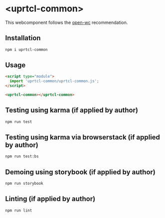 # \<uprtcl-common>

This webcomponent follows the [open-wc](https://github.com/open-wc/open-wc) recommendation.

## Installation
```bash
npm i uprtcl-common
```

## Usage
```html
<script type="module">
  import 'uprtcl-common/uprtcl-common.js';
</script>

<uprtcl-common></uprtcl-common>
```

## Testing using karma (if applied by author)
```bash
npm run test
```

## Testing using karma via browserstack (if applied by author)
```bash
npm run test:bs
```

## Demoing using storybook (if applied by author)
```bash
npm run storybook
```

## Linting (if applied by author)
```bash
npm run lint
```
